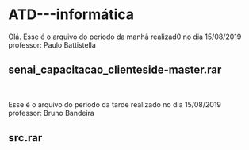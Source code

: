 # ATD---informática

Olá.
Esse é o arquivo do periodo da manhã realizad0 no dia 15/08/2019 <br> 
professor: Paulo Battistella
<h2>senai_capacitacao_clienteside-master.rar</h2> <br>


Esse é o arquivo do periodo da tarde realizado no dia 15/08/2019 <br>
professor: Bruno Bandeira
<h2> src.rar </h2> <br>
